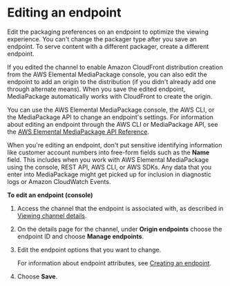 # Editing an endpoint<a name="endpoints-edit"></a>

Edit the packaging preferences on an endpoint to optimize the viewing experience\. You can't change the packager type after you save an endpoint\. To serve content with a different packager, create a different endpoint\.

If you edited the channel to enable Amazon CloudFront distribution creation from the AWS Elemental MediaPackage console, you can also edit the endpoint to add an origin to the distribution \(if you didn't already add one through alternate means\)\. When you save the edited endpoint, MediaPackage automatically works with CloudFront to create the origin\.

You can use the AWS Elemental MediaPackage console, the AWS CLI, or the MediaPackage API to change an endpoint's settings\. For information about editing an endpoint through the AWS CLI or MediaPackage API, see the [AWS Elemental MediaPackage API Reference](https://docs.aws.amazon.com/mediapackage/latest/apireference/)\.

When you're editing an endpoint, don't put sensitive identifying information like customer account numbers into free\-form fields such as the **Name** field\. This includes when you work with AWS Elemental MediaPackage using the console, REST API, AWS CLI, or AWS SDKs\. Any data that you enter into MediaPackage might get picked up for inclusion in diagnostic logs or Amazon CloudWatch Events\.

**To edit an endpoint \(console\)**

1. Access the channel that the endpoint is associated with, as described in [Viewing channel details](channels-view.md)\.

1. On the details page for the channel, under **Origin endpoints** choose the endpoint ID and choose **Manage endpoints**\. 

1. Edit the endpoint options that you want to change\.

   For information about endpoint attributes, see [Creating an endpoint](endpoints-create.md)\.

1. Choose **Save**\.